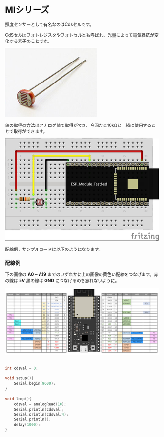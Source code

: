 # MIシリーズ

照度センサーとして有名なのはCdsセルです。

CdSセルはフォトレジスタやフォトセルとも呼ばれ、光量によって電気抵抗が変化する素子のことです。

![](../pic/Cdssel.jpeg)

値の取得の方法はアナログ値で取得ができ、今回だと10kΩと一緒に使用することで取得ができます。

![](../pic/cdswire.jpg)

配線例、サンプルコードは以下のようになります。

### 配線例

下の画像の **A0 ~ A19** までのいずれかに上の画像の黄色い配線をつなげます。赤の線は **5V** 黒の線は **GND** につなげるのを忘れないように。

![](../../pic/ESP32_pin.png)

```cds.ino

int cdsval = 0;

void setup(){
    Serial.begin(9600);
}

void loop(){
    cdsval = analogRead(10);
    Serial.println(cdsval);
    Serial.println(cdsval/4);
    Serial.println();
    delay(1000);
}
```